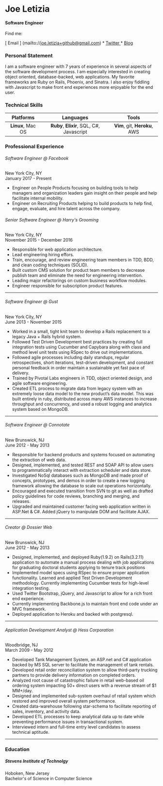 # Joe Letizia
#### Software Engineer 

Find me:

[ Email ] (mailto://joe.letizia+github@gmail.com) * [ Twitter ](http://twitter.com/joeletizia) * [ Blog ](http://joeletizia.github.io)

### Personal Statement
I am a software engineer with 7 years of experience in several aspects of the software development process. I am especially interested in creating object oriented, database-backed, web applications. My favorite frameworks are Ruby on Rails, Phoenix, and Sinatra. I also enjoy fiddling with Javascript to make front end experiences more enjoyable for the end user.

### Technical Skills
Platforms | Languages | Tools
:------------: |:------------:| :------------:
**Linux**, Mac OS | **Ruby**, **Elixir**, SQL, C#, Javascript  | **Vim**, git, **Heroku**, AWS

### Professional Experience
###### Software Engineer @ Facebook
New York City, NY  
January 2017 - Present

- Engineer on People Products focusing on building tools to help managers and organization leaders gain insight on their people and help facilitate internal mobility.
- Engineer on Recruiting Products helping to build products to help find, engage, evaluate, and hire talent across the company.

###### Senior Software Engineer @ Harry's Grooming
New York City, NY  
November 2015 - December 2016

- Responsible for web application architecture.
- Lead engineering hiring effors.
- Train, encourage, and review engineering team members in TDD, BDD, and clean coding techniques (SOLID).
- Built custom CMS solution for product team members to decrease publish team and eliminate the need for engineering intervention.
- Leading major refactorings on custom business workflow modules. 
- Engineer responsible for subscription product features.

---

###### Software Engineer @ Gust 
New York City, NY  
June 2013 - November 2015 

- Worked in a small, tight knit team to develop a Rails replacement to a legacy Java + Rails hybrid system.
- Followed Test Driven Development best practices by creating full integration tests using Cucumber and Capybara along with class and method level unit tests using RSpec to drive out implementations.
- Followed agile processes including daily standups, regular retrospectives, short iterations, test-driven development, and constant personal feedback in order maintain a sustainable yet fast pace of delivery.
- Trained by Pivotal Labs engineers in TDD, object oriented design, and agile software engineering.
- Created ETL process to migrate data from legacy system with an extremely loose data model to the new product’s data model. This was built entirely in ruby, distributed across many AWS instances to increase throughput and concurrency, and used a robust logging and analytics system based on MongoDB. 

---

###### Software Engineer @ Connotate  
New Brunswick, NJ  
June 2012 - May 2013

- Responsible for backend products and systems focused on automating the extraction of web data.
- Designed, implemented, and tested REST and SOAP API to allow users to programmatically interact with extraction scheduler and data store.
- Investigated NoSql databases such as MongoDB and made proof of concepts, prototypes, and demos in order to create a new logging framework allowing the database to scale out operations horizontally.
- Encouraged and executed transition from SVN to git as well as drafted policy guidelines for code reviews, branching and merging, and releases.
- Upgraded and maintained customer facing web application written in ASP.Net & C#. Added jQuery to manipulate DOM and facilitate AJAX.

---

###### Creator @ Dossier Web 
New Brunswick, NJ  
June 2012 - May 2013

- Designed, implemented, and deployed Ruby(1.9.2) on Rails(3.2.11) application to automate a manual process dealing with job applications for graduating doctoral students applying to tenure track positions
- Implemented model specs using RSpec to ensure proper application functionality. Learned and applied Test Driven Development methodology. Currently implementing Cucumber tests for high-level integration testing.
- Used Twitter Bootstrap, jQuery, and Javascript to allow for a rich front end experience. 
- Currently implementing Backbone.js to maintain front end code under an MVC framework.
- Deployed application to Heroku and backed with postgresql.

---

###### Application Development Analyst @ Hess Corporation
Woodbridge, NJ  
March 2009 - May 2012


- Developed Tank Management System, an ASP.net and C# application backed by MS SQL server to facilitate the management of tank rentals. 
- Developed retail order reconciliation system to allow third-party trucking partners to provide delivery information on completed orders.
- Analyzed root cause of catastrophic failure in retail web-based oil ordering system impacting 50+ direct users with a revenue stream of $1 MM+/day. 
- Designed and implemented sub-system overhaul of retail system which restored and improved overall system performance.
- Created data-warehouse following star-schema to facilitate reporting of sales, inventory, and activity data. 
- Developed ETL processes to keep analytical data up to date while preventing performance issues in transactional system.
- Interviewed intern and full-time entry level candidates to assess technical aptitude. 

---

### Education
##### Stevens Institute of Technolgy
Hoboken, New Jersey  
Bachelor's of Science in Computer Science

